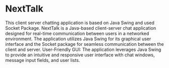 # NextTalk
This client server chatting application is based on Java Swing and used Socket Package.
NextTalk is a Java-based client-server chat application designed for real-time communication between users in
a networked environment. The application utilizes Java Swing for its graphical user interface and the Socket
package for seamless communication between the client and server.
User-Friendly GUI: The application leverages Java Swing to provide an intuitive and responsive user interface
with chat windows, message input fields, and user lists.
